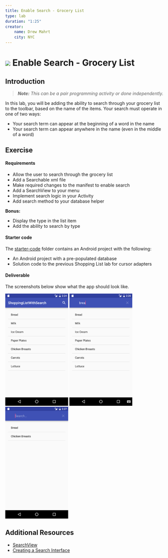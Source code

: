 ```yaml
---
title: Enable Search - Grocery List
type: lab
duration: "1:25"
creator:
    name: Drew Mahrt
    city: NYC
---
```




# ![](https://ga-dash.s3.amazonaws.com/production/assets/logo-9f88ae6c9c3871690e33280fcf557f33.png) Enable Search - Grocery List

## Introduction

> ***Note:*** _This can be a pair programming activity or done independently._

In this lab, you will be adding the ability to search through your grocery list to the toolbar, based on the name of the items. Your search must operate in one of two ways:

- Your search term can appear at the beginning of a word in the name
- Your search term can appear anywhere in the name (even in the middle of a word)

## Exercise

#### Requirements

- Allow the user to search through the grocery list
- Add a Searchable xml file
- Make required changes to the manifest to enable search
- Add a SearchView to your menu
- Implement search logic in your Activity
- Add search method to your database helper

**Bonus:**

- Display the type in the list item
- Add the ability to search by type

#### Starter code

The [starter-code](starter-code) folder contains an Android project with the following:

- An Android project with a pre-populated database
- Solution code to the previous Shopping List lab for cursor adapters

#### Deliverable

The screenshots below show what the app should look like.

  <img src="./screenshots/screen1.png" width="200">
  <img src="./screenshots/screen2.png" width="200">
  <img src="./screenshots/screen3.png" width="200">

## Additional Resources

- [SearchView](http://developer.android.com/reference/android/widget/SearchView.html)
- [Creating a Search Interface](http://developer.android.com/guide/topics/search/search-dialog.html)
